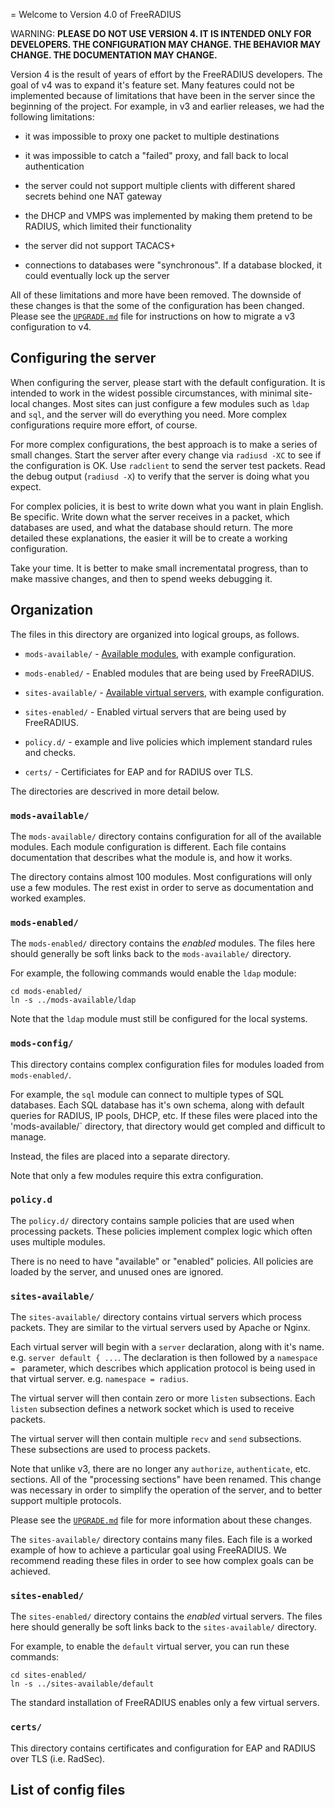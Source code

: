 = Welcome to Version 4.0 of FreeRADIUS

WARNING: **PLEASE DO NOT USE VERSION 4.  IT IS INTENDED ONLY FOR
DEVELOPERS.  THE CONFIGURATION MAY CHANGE.  THE BEHAVIOR MAY CHANGE.
THE DOCUMENTATION MAY CHANGE.**

Version 4 is the result of years of effort by the FreeRADIUS
developers.  The goal of v4 was to expand it's feature set.  Many
features could not be implemented because of limitations that have
been in the server since the beginning of the project.  For example,
in v3 and earlier releases, we had the following limitations:

* it was impossible to proxy one packet to multiple destinations

* it was impossible to catch a "failed" proxy, and fall back to local
  authentication

* the server could not support multiple clients with different shared
  secrets behind one NAT gateway

* the DHCP and VMPS was implemented by making them pretend to be
  RADIUS, which limited their functionality

* the server did not support TACACS+

* connections to databases were "synchronous".  If a database blocked,
  it could eventually lock up the server

All of these limitations and more have been removed.  The downside of
these changes is that the some of the configuration has been changed.
Please see the [`UPGRADE.md`](UPGRADE.md) file for instructions on
how to migrate a v3 configuration to v4.

## Configuring the server

When configuring the server, please start with the default
configuration.  It is intended to work in the widest possible
circumstances, with minimal site-local changes.  Most sites can just
configure a few modules such as `ldap` and `sql`, and the server will
do everything you need.  More complex configurations require more
effort, of course.

For more complex configurations, the best approach is to make a series
of small changes.  Start the server after every change via `radiusd
-XC` to see if the configuration is OK.  Use `radclient` to send the
server test packets.  Read the debug output (`radiusd -X`) to verify
that the server is doing what you expect.

For complex policies, it is best to write down what you want in plain
English.  Be specific.  Write down what the server receives in a
packet, which databases are used, and what the database should return.
The more detailed these explanations, the easier it will be to create
a working configuration.

Take your time.  It is better to make small incrementatal progress,
than to make massive changes, and then to spend weeks debugging it.

## Organization

The files in this directory are organized into logical groups, as
follows.

* `mods-available/` - [Available modules](mods-available/README.md), with example configuration.

* `mods-enabled/` - Enabled modules that are being used by FreeRADIUS.

* `sites-available/` - [Available virtual servers](sites-available/README.md), with example configuration.

* `sites-enabled/` - Enabled virtual servers that are being used by FreeRADIUS.

* `policy.d/` - example and live policies which implement standard rules and checks.

* `certs/` - Certificiates for EAP and for RADIUS over TLS.

The directories are descrived in more detail below.

### `mods-available/`

The `mods-available/` directory contains configuration for all of the
available modules.  Each module configuration is different.  Each file
contains documentation that describes what the module is, and how it
works.

The directory contains almost 100 modules.  Most configurations will
only use a few modules.  The rest exist in order to serve as
documentation and worked examples.

### `mods-enabled/`

The `mods-enabled/` directory contains the *enabled* modules.  The
files here should generally be soft links back to the
`mods-available/` directory.

For example, the following commands would enable the `ldap` module:

    cd mods-enabled/
    ln -s ../mods-available/ldap

Note that the `ldap` module must still be configured for the local systems.

### `mods-config/`

This directory contains complex configuration files for modules loaded
from `mods-enabled/`.

For example, the `sql` module can connect to multiple types of SQL
databases.  Each SQL database has it's own schema, along with default
queries for RADIUS, IP pools, DHCP, etc.  If these files were placed
into the 'mods-available/` directory, that directory would get compled
and difficult to manage.

Instead, the files are placed into a separate directory.

Note that only a few modules require this extra configuration.

### `policy.d`

The `policy.d/` directory contains sample policies that are used when
processing packets.  These policies implement complex logic which
often uses multiple modules.

There is no need to have "available" or "enabled" policies.  All
policies are loaded by the server, and unused ones are ignored.

### `sites-available/`

The `sites-available/` directory contains virtual servers which
process packets.  They are similar to the virtual servers used by
Apache or Nginx.

Each virtual server will begin with a `server` declaration, along with
it's name.  e.g. `server default { ...`.  The declaration is then
followed by a `namespace = ` parameter, which describes which
application protocol is being used in that virtual server.
e.g. `namespace = radius`.

The virtual server will then contain zero or more `listen`
subsections.  Each `listen` subsection defines a network socket which
is used to receive packets.

The virtual server will then contain multiple `recv` and `send`
subsections.  These subsections are used to process packets.

Note that unlike v3, there are no longer any `authorize`,
`authenticate`, etc. sections.  All of the "processing sections" have
been renamed.  This change was necessary in order to simplify the
operation of the server, and to better support multiple protocols.

Please see the [`UPGRADE.md`](UPGRADE.md) file for more
information about these changes.

The `sites-available/` directory contains many files.  Each file is a
worked example of how to achieve a particular goal using FreeRADIUS.
We recommend reading these files in order to see how complex goals can
be achieved.

### `sites-enabled/`

The `sites-enabled/` directory contains the *enabled* virtual servers.  The files here should
generally be soft links back to the `sites-available/` directory.

For example, to enable the `default` virtual server, you can run these commands:

    cd sites-enabled/
    ln -s ../sites-available/default

The standard installation of FreeRADIUS enables only a few virtual servers.

### `certs/`

This directory contains certificates and configuration for EAP and
RADIUS over TLS (i.e. RadSec).

## List of config files

<!--- FILE_LIST(raddb)
      Do not remove - this will be expanded when converting to Asciidoc -->
